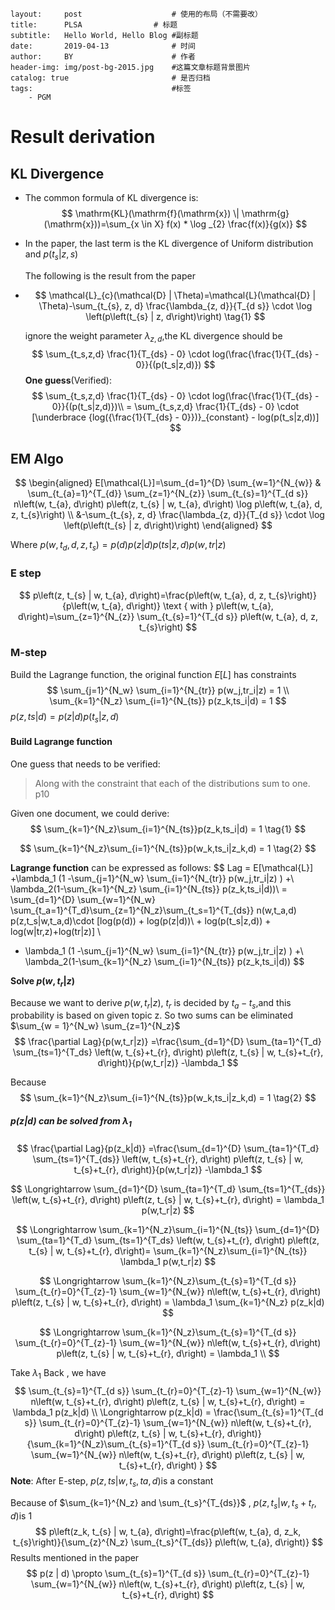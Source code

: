 ```
layout:     post   				    # 使用的布局（不需要改）
title:      PLSA 				# 标题 
subtitle:   Hello World, Hello Blog #副标题
date:       2019-04-13 				# 时间
author:     BY 						# 作者
header-img: img/post-bg-2015.jpg 	#这篇文章标题背景图片
catalog: true 						# 是否归档
tags:								#标签
    - PGM
```

# Result derivation

## KL Divergence

* The common formula of KL divergence is:
  $$
  \mathrm{KL}(\mathrm{f}(\mathrm{x}) \| \mathrm{g}(\mathrm{x}))=\sum_{x \in X} f(x) * \log _{2} \frac{f(x)}{g(x)}
  $$

* In the paper, the last term is the KL divergence of Uniform distribution and $p(t_s|z,s)$

  The following is the result from the paper

* $$
  \mathcal{L}_{c}(\mathcal{D} | \Theta)=\mathcal{L}(\mathcal{D} | \Theta)-\sum_{t_{s}, z, d} \frac{\lambda_{z, d}}{T_{d s}} \cdot \log \left(p\left(t_{s} | z, d\right)\right) \tag{1}
  $$

  ignore the weight parameter $\lambda_{z,d}$,the KL divergence should be
  $$
  \sum_{t_s,z,d} \frac{1}{T_{ds} - 0} \cdot log(\frac{\frac{1}{T_{ds} - 0}}{(p(t_s|z,d)})
  $$
  **One guess**(Verified):
  $$
  \sum_{t_s,z,d} \frac{1}{T_{ds} - 0} \cdot log(\frac{\frac{1}{T_{ds} - 0}}{(p(t_s|z,d)})\\
  = \sum_{t_s,z,d} \frac{1}{T_{ds} - 0} \cdot [\underbrace {log({\frac{1}{T_{ds} - 0}})}_{constant} - log(p(t_s|z,d))]
  $$


## EM Algo

$$
\begin{aligned} E[\mathcal{L}]=\sum_{d=1}^{D} \sum_{w=1}^{N_{w}} & \sum_{t_{a}=1}^{T_{d}} \sum_{z=1}^{N_{z}} \sum_{t_{s}=1}^{T_{d s}} n\left(w, t_{a}, d\right) p\left(z, t_{s} | w, t_{a}, d\right) \log p\left(w, t_{a}, d, z, t_{s}\right) \\ &-\sum_{t_{s}, z, d} \frac{\lambda_{z, d}}{T_{d s}} \cdot \log \left(p\left(t_{s} | z, d\right)\right) \end{aligned}
$$

Where $p(w,t_d,d,z,t_s) = p(d)p(z|d)p(ts|z,d)p(w,tr|z)$

### E step

$$
p\left(z, t_{s} | w, t_{a}, d\right)=\frac{p\left(w, t_{a}, d, z, t_{s}\right)}{p\left(w, t_{a}, d\right)} \text { with } p\left(w, t_{a}, d\right)=\sum_{z=1}^{N_{z}} \sum_{t_{s}=1}^{T_{d s}} p\left(w, t_{a}, d, z, t_{s}\right)
$$

### M-step

Build the Lagrange function, the original function $E[L]$ has  constraints 
$$
\sum_{j=1}^{N_w} \sum_{i=1}^{N_{tr}} p(w_j,tr_i|z) = 1 \\
\sum_{k=1}^{N_z} \sum_{i=1}^{N_{ts}} p(z_k,ts_i|d) = 1
$$
$p(z,ts|d) = p(z|d)p(t_s|z,d)​$

#### Build Lagrange function

One guess that needs to be verified:

> Along with the constraint that each of the distributions sum to one. p10

Given one document, we could derive:
$$
\sum_{k=1}^{N_z}\sum_{i=1}^{N_{ts}}p(z_k,ts_i|d) = 1 \tag{1}
$$

$$
\sum_{k=1}^{N_z}\sum_{i=1}^{N_{ts}}p(w_k,ts_i|z_k,d) = 1 \tag{2}
$$

**Lagrange function** can  be expressed as follows:
$$
Lag = E[\mathcal{L}] +\lambda_1 (1 -\sum_{j=1}^{N_w} \sum_{i=1}^{N_{tr}} p(w_j,tr_i|z) ) +\\ \lambda_2(1-\sum_{k=1}^{N_z} \sum_{i=1}^{N_{ts}} p(z_k,ts_i|d))\\
= \sum_{d=1}^{D} \sum_{w=1}^{N_w} \sum_{t_a=1}^{T_d}\sum_{z=1}^{N_z}\sum_{t_s=1}^{T_{ds}} n(w,t_a,d) p(z,t_s|w,t_a,d)\cdot [log(p(d)) + log(p(z|d))\\ + log(p(t_s|z,d)) + log(w|tr,z)+log(tr|z)] \\
+ \lambda_1 (1 -\sum_{j=1}^{N_w} \sum_{i=1}^{N_{tr}} p(w_j,tr_i|z) ) +\\ \lambda_2(1-\sum_{k=1}^{N_z} \sum_{i=1}^{N_{ts}} p(z_k,ts_i|d))
$$

**Solve $p(w,t_r|z)$**

Because we want to derive $p(w,t_r|z)$, $t_r$ is decided by $t_a-t_s$,and this probability is based on given topic z. So two sums can be eliminated $\sum_{w = 1}^{N_w} \sum_{z=1}^{N_z}$ 
$$
\frac{\partial Lag}{p(w,t_r|z)} =\frac{\sum_{d=1}^{D} \sum_{ta=1}^{T_d} \sum_{ts=1}^{T_ds} \left(w, t_{s}+t_{r}, d\right) p\left(z, t_{s} | w, t_{s}+t_{r}, d\right)}{p(w,t_r|z)} -\lambda_1
$$


Because
$$
\sum_{k=1}^{N_z}\sum_{i=1}^{N_{ts}}p(w_k,ts_i|z_k,d) = 1 \tag{2}
$$
##### **$p(z|d)$** can be solved from $\lambda_1$ 

$$
\frac{\partial Lag}{p(z_k|d)} =\frac{\sum_{d=1}^{D} \sum_{ta=1}^{T_d} \sum_{ts=1}^{T_{ds}} \left(w, t_{s}+t_{r}, d\right) p\left(z, t_{s} | w, t_{s}+t_{r}, d\right)}{p(w,t_r|z)} -\lambda_1
$$

$$
\Longrightarrow \sum_{d=1}^{D} \sum_{ta=1}^{T_d} \sum_{ts=1}^{T_{ds}} \left(w, t_{s}+t_{r}, d\right) p\left(z, t_{s} | w, t_{s}+t_{r}, d\right) = \lambda_1 p(w,t_r|z)
$$

$$
\Longrightarrow \sum_{k=1}^{N_z}\sum_{i=1}^{N_{ts}} \sum_{d=1}^{D} \sum_{ta=1}^{T_d} \sum_{ts=1}^{T_ds} \left(w, t_{s}+t_{r}, d\right) p\left(z, t_{s} | w, t_{s}+t_{r}, d\right)= \sum_{k=1}^{N_z}\sum_{i=1}^{N_{ts}} \lambda_1 p(w,t_r|z)
$$

$$
\Longrightarrow \sum_{k=1}^{N_z}\sum_{t_{s}=1}^{T_{d s}} \sum_{t_{r}=0}^{T_{z}-1} \sum_{w=1}^{N_{w}} n\left(w, t_{s}+t_{r}, d\right) p\left(z, t_{s} | w, t_{s}+t_{r}, d\right) = \lambda_1 \sum_{k=1}^{N_z} p(z_k|d)
$$

$$
\Longrightarrow \sum_{k=1}^{N_z}\sum_{t_{s}=1}^{T_{d s}} \sum_{t_{r}=0}^{T_{z}-1} \sum_{w=1}^{N_{w}} n\left(w, t_{s}+t_{r}, d\right) p\left(z, t_{s} | w, t_{s}+t_{r}, d\right) = \lambda_1 \\
$$



Take $\lambda_1$ Back , we have 
$$
\sum_{t_{s}=1}^{T_{d s}} \sum_{t_{r}=0}^{T_{z}-1} \sum_{w=1}^{N_{w}} n\left(w, t_{s}+t_{r}, d\right) p\left(z, t_{s} | w, t_{s}+t_{r}, d\right) = \lambda_1 p(z_k|d) \\
\Longrightarrow p(z_k|d) = \frac{\sum_{t_{s}=1}^{T_{d s}} \sum_{t_{r}=0}^{T_{z}-1} \sum_{w=1}^{N_{w}} n\left(w, t_{s}+t_{r}, d\right) p\left(z, t_{s} | w, t_{s}+t_{r}, d\right)}{\sum_{k=1}^{N_z}\sum_{t_{s}=1}^{T_{d s}} \sum_{t_{r}=0}^{T_{z}-1} \sum_{w=1}^{N_{w}} n\left(w, t_{s}+t_{r}, d\right) p\left(z, t_{s} | w, t_{s}+t_{r}, d\right) }
$$
**Note**: After E-step, $p(z,ts|w,t_s,ta,d)​$ is a constant

Because of $\sum_{k=1}^{N_z} and \sum_{t_s}^{T_{ds}}​$ , $p(z,t_s|w,t_s + t_r,d)​$ is 1
$$
p\left(z_k, t_{s} | w, t_{a}, d\right)=\frac{p\left(w, t_{a}, d, z_k, t_{s}\right)}{\sum_{z}^{N_z} \sum_{t_s}^{T_{ds}} p\left(w, t_{a}, d\right)}
$$
Results mentioned in the paper
$$
p(z | d) \propto \sum_{t_{s}=1}^{T_{d s}} \sum_{t_{r}=0}^{T_{z}-1} \sum_{w=1}^{N_{w}} n\left(w, t_{s}+t_{r}, d\right) p\left(z, t_{s} | w, t_{s}+t_{r}, d\right)
$$
